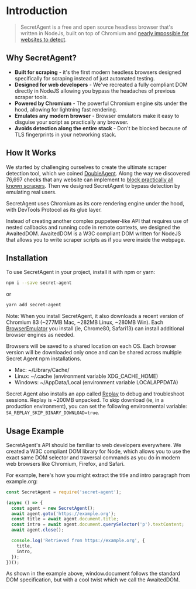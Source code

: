 # Introduction

> SecretAgent is a free and open source headless browser that's written in NodeJs, built on top of Chromium and [nearly impossible for websites to detect](https://github.com/ulixee/double-agent/).

## Why SecretAgent?

- **Built for scraping** - it's the first modern headless browsers designed specifically for scraping instead of just automated testing.
- **Designed for web developers** - We've recreated a fully compliant DOM directly in NodeJS allowing you bypass the headaches of previous scraper tools.
- **Powered by Chromium** - The powerful Chromium engine sits under the hood, allowing for lightning fast rendering.
- **Emulates any modern browser** - Browser emulators make it easy to disguise your script as practically any browser.
- **Avoids detection along the entire stack** - Don't be blocked because of TLS fingerprints in your networking stack.

## How It Works

We started by challenging ourselves to create the ultimate scraper detection tool, which we coined [DoubleAgent](https://github.com/ulixee/double-agent/). Along the way we discovered 76,697 checks that any website can implement to [block practically all known scrapers](https://stateofscraping.org). Then we designed SecretAgent to bypass detection by emulating real users.

SecretAgent uses Chromium as its core rendering engine under the hood, with DevTools Protocol as its glue layer.

Instead of creating another complex puppeteer-like API that requires use of nested callbacks and running code in remote contexts, we designed the AwaitedDOM. AwaitedDOM is a W3C compliant DOM written for NodeJS that allows you to write scraper scripts as if you were inside the webpage.

## Installation

To use SecretAgent in your project, install it with npm or yarn:

```bash
npm i --save secret-agent
```

or

```bash
yarn add secret-agent
```

Note: When you install SecretAgent, it also downloads a recent version of Chromium 83 (~277MB Mac, ~282MB Linux, ~280MB Win). Each [BrowserEmulator](/docs/advanced/browser-emulators) you install (ie, Chrome80, Safari13) can install additional browser engines as needed.

Browsers will be saved to a shared location on each OS. Each browser version will be downloaded only once and can be shared across multiple Secret Agent npm installations.

- Mac: ~/Library/Cache/
- Linux: ~/.cache (environment variable XDG_CACHE_HOME)
- Windows: ~/AppData/Local (environment variable LOCALAPPDATA)

Secret Agent also installs an app called [Replay](/docs/advanced/session-replay) to debug and troubleshoot sessions. Replay is ~200MB unpacked. To skip download (ie, in a production environment), you can set the following environmental variable: `SA_REPLAY_SKIP_BINARY_DOWNLOAD=true`.

## Usage Example

SecretAgent's API should be familiar to web developers everywhere. We created a W3C compliant DOM library for Node, which allows you to use the exact same DOM selector and traversal commands as you do in modern web browsers like Chromium, Firefox, and Safari.

For example, here's how you might extract the title and intro paragraph from example.org:

```js
const SecretAgent = require('secret-agent');

(async () => {
  const agent = new SecretAgent();
  await agent.goto('https://example.org');
  const title = await agent.document.title;
  const intro = await agent.document.querySelector('p').textContent;
  await agent.close();

  console.log('Retrieved from https://example.org', {
    title,
    intro,
  });
})();
```

As shown in the example above, window.document follows the standard DOM specification, but with a cool twist which we call the AwaitedDOM.
